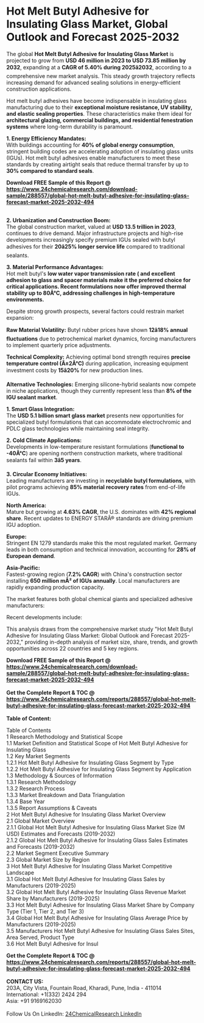 <h1>Hot Melt Butyl Adhesive for Insulating Glass Market, Global Outlook and Forecast 2025-2032</h1><p>The global <strong>Hot Melt Butyl Adhesive for Insulating Glass Market</strong> is projected to grow from <strong>USD 46 million in 2023 to USD 73.85 million by 2032</strong>, expanding at a <strong>CAGR of 5.40% during 2025â2032</strong>, according to a comprehensive new market analysis. This steady growth trajectory reflects increasing demand for advanced sealing solutions in energy-efficient construction applications.</p><p>Hot melt butyl adhesives have become indispensable in insulating glass manufacturing due to their <strong>exceptional moisture resistance, UV stability, and elastic sealing properties</strong>. These characteristics make them ideal for <strong>architectural glazing, commercial buildings, and residential fenestration systems</strong> where long-term durability is paramount.</p><p><strong>1. Energy Efficiency Mandates:</strong><br>
With buildings accounting for <strong>40% of global energy consumption</strong>, stringent building codes are accelerating adoption of insulating glass units (IGUs). Hot melt butyl adhesives enable manufacturers to meet these standards by creating airtight seals that reduce thermal transfer by up to <strong>30% compared to standard seals</strong>.</p><div><b>Download FREE Sample of this Report @ 
            <a href="https://www.24chemicalresearch.com/download-sample/288557/global-hot-melt-butyl-adhesive-for-insulating-glass-forecast-market-2025-2032-494">
            https://www.24chemicalresearch.com/download-sample/288557/global-hot-melt-butyl-adhesive-for-insulating-glass-forecast-market-2025-2032-494</a></b></div><br><p><strong>2. Urbanization and Construction Boom:</strong><br>
The global construction market, valued at <strong>USD 13.5 trillion in 2023</strong>, continues to drive demand. Major infrastructure projects and high-rise developments increasingly specify premium IGUs sealed with butyl adhesives for their <strong>20â25% longer service life</strong> compared to traditional sealants.</p><p><strong>3. Material Performance Advantages:</strong><br>
Hot melt butyl's <strong>low water vapor transmission rate ( and excellent adhesion to glass and spacer materials make it the preferred choice for critical applications. Recent formulations now offer <strong>improved thermal stability up to 80Â°C</strong>, addressing challenges in high-temperature environments.</strong></p><p>Despite strong growth prospects, several factors could restrain market expansion:</p><p><strong>Raw Material Volatility:</strong> Butyl rubber prices have shown <strong>12â18% annual fluctuations</strong> due to petrochemical market dynamics, forcing manufacturers to implement quarterly price adjustments.</p><p><strong>Technical Complexity:</strong> Achieving optimal bond strength requires <strong>precise temperature control (Â±2Â°C)</strong> during application, increasing equipment investment costs by <strong>15â20%</strong> for new production lines.</p><p><strong>Alternative Technologies:</strong> Emerging silicone-hybrid sealants now compete in niche applications, though they currently represent less than <strong>8% of the IGU sealant market</strong>.</p><p><strong>1. Smart Glass Integration:</strong><br>
The <strong>USD 5.1 billion smart glass market</strong> presents new opportunities for specialized butyl formulations that can accommodate electrochromic and PDLC glass technologies while maintaining seal integrity.</p><p><strong>2. Cold Climate Applications:</strong><br>
Developments in low-temperature resistant formulations (<strong>functional to -40Â°C</strong>) are opening northern construction markets, where traditional sealants fail within <strong>3â5 years</strong>.</p><p><strong>3. Circular Economy Initiatives:</strong><br>
Leading manufacturers are investing in <strong>recyclable butyl formulations</strong>, with pilot programs achieving <strong>85% material recovery rates</strong> from end-of-life IGUs.</p><p><strong>North America:</strong><br>
Mature but growing at <strong>4.63% CAGR</strong>, the U.S. dominates with <strong>42% regional share</strong>. Recent updates to ENERGY STARÂ® standards are driving premium IGU adoption.</p><p><strong>Europe:</strong><br>
Stringent EN 1279 standards make this the most regulated market. Germany leads in both consumption and technical innovation, accounting for <strong>28% of European demand</strong>.</p><p><strong>Asia-Pacific:</strong><br>
Fastest-growing region (<strong>7.2% CAGR</strong>) with China's construction sector installing <strong>650 million mÂ² of IGUs annually</strong>. Local manufacturers are rapidly expanding production capacity.</p><p>The market features both global chemical giants and specialized adhesive manufacturers:</p><p>Recent developments include:</p><p>This analysis draws from the comprehensive market study "Hot Melt Butyl Adhesive for Insulating Glass Market: Global Outlook and Forecast 2025-2032," providing in-depth analysis of market size, share, trends, and growth opportunities across 22 countries and 5 key regions.</p><div><b>Download FREE Sample of this Report @ 
            <a href="https://www.24chemicalresearch.com/download-sample/288557/global-hot-melt-butyl-adhesive-for-insulating-glass-forecast-market-2025-2032-494">
            https://www.24chemicalresearch.com/download-sample/288557/global-hot-melt-butyl-adhesive-for-insulating-glass-forecast-market-2025-2032-494</a></b></div><br><div><b>Get the Complete Report & TOC @ 
            <a href="https://www.24chemicalresearch.com/reports/288557/global-hot-melt-butyl-adhesive-for-insulating-glass-forecast-market-2025-2032-494">
            https://www.24chemicalresearch.com/reports/288557/global-hot-melt-butyl-adhesive-for-insulating-glass-forecast-market-2025-2032-494</a></b></div><br>
            <b>Table of Content:</b><p>Table of Contents<br />
1 Research Methodology and Statistical Scope<br />
1.1 Market Definition and Statistical Scope of Hot Melt Butyl Adhesive for Insulating Glass<br />
1.2 Key Market Segments<br />
1.2.1 Hot Melt Butyl Adhesive for Insulating Glass Segment by Type<br />
1.2.2 Hot Melt Butyl Adhesive for Insulating Glass Segment by Application<br />
1.3 Methodology & Sources of Information<br />
1.3.1 Research Methodology<br />
1.3.2 Research Process<br />
1.3.3 Market Breakdown and Data Triangulation<br />
1.3.4 Base Year<br />
1.3.5 Report Assumptions & Caveats<br />
2 Hot Melt Butyl Adhesive for Insulating Glass Market Overview<br />
2.1 Global Market Overview<br />
2.1.1 Global Hot Melt Butyl Adhesive for Insulating Glass Market Size (M USD) Estimates and Forecasts (2019-2032)<br />
2.1.2 Global Hot Melt Butyl Adhesive for Insulating Glass Sales Estimates and Forecasts (2019-2032)<br />
2.2 Market Segment Executive Summary<br />
2.3 Global Market Size by Region<br />
3 Hot Melt Butyl Adhesive for Insulating Glass Market Competitive Landscape<br />
3.1 Global Hot Melt Butyl Adhesive for Insulating Glass Sales by Manufacturers (2019-2025)<br />
3.2 Global Hot Melt Butyl Adhesive for Insulating Glass Revenue Market Share by Manufacturers (2019-2025)<br />
3.3 Hot Melt Butyl Adhesive for Insulating Glass Market Share by Company Type (Tier 1, Tier 2, and Tier 3)<br />
3.4 Global Hot Melt Butyl Adhesive for Insulating Glass Average Price by Manufacturers (2019-2025)<br />
3.5 Manufacturers Hot Melt Butyl Adhesive for Insulating Glass Sales Sites, Area Served, Product Type<br />
3.6 Hot Melt Butyl Adhesive for Insul</p><div><b>Get the Complete Report & TOC @ 
            <a href="https://www.24chemicalresearch.com/reports/288557/global-hot-melt-butyl-adhesive-for-insulating-glass-forecast-market-2025-2032-494">
            https://www.24chemicalresearch.com/reports/288557/global-hot-melt-butyl-adhesive-for-insulating-glass-forecast-market-2025-2032-494</a></b></div><br><b>CONTACT US:</b><br>
            203A, City Vista, Fountain Road, Kharadi, Pune, India - 411014<br>
            International: +1(332) 2424 294<br>
            Asia: +91 9169162030 <br><br>
            Follow Us On LinkedIn: <a href="https://www.linkedin.com/company/24chemicalresearch/">24ChemicalResearch LinkedIn</a>